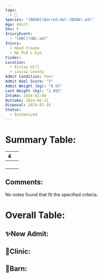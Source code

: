 ```yaml
---
tags:
  - 🦅
Species: "[BDOW](Barred-Owl-(BDOW).md)"
Age: Adult
Sex: F
InjuryEvent:
  - "[HBC](HBC.md)"
Injury:
  - Head trauma
  - No PLR L Eye
Finder: 
Location:
  - Eisley Hill
  - Louisa County
Admit Condition: Poor
Admit Keel Score: "3"
Admit Weight (kg): "0.93"
Last Weight (kg): "1.002"
Intake: 2024-01-08
Outtake: 2024-02-11
Disposal: 2024-07-18
Status:
  - Euthanized
---
```


# Summary Table:

<div><table class="dataview table-view-table"><thead class="table-view-thead"><tr class="table-view-tr-header"><th class="table-view-th"><span></span><span class="dataview small-text">4</span></th><th class="table-view-th"><span></span></th></tr></thead><tbody class="table-view-tbody"><tr><td><span></span></td><td><span></span></td></tr><tr><td><span></span></td><td><span></span></td></tr><tr><td><span></span></td><td><span></span></td></tr><tr><td><span></span></td><td><span></span></td></tr></tbody></table></div>

## Comments:

<p><span><p dir="auto">No notes found that fit the specified criteria.</p></span></p>

# Overall Table:

## ✨New Admit:



## 🏥Clinic:



## 🏡Barn:


